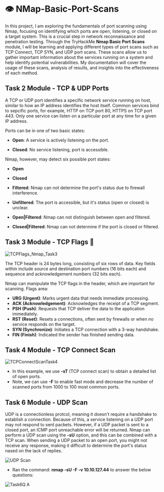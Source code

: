# 👁️ NMap-Basic-Port-Scans

In this project, I am exploring the fundamentals of port scanning using Nmap, focusing on identifying which ports are open, listening, or closed on a target system. This is a crucial step in network reconnaissance and penetration testing. Through the TryHackMe **Nmap Basic Port Scans** module, I will be learning and applying different types of port scans such as TCP Connect, TCP SYN, and UDP port scans. These scans allow us to gather important information about the services running on a system and help identify potential vulnerabilities. My documentation will cover the usage of these scans, analysis of results, and insights into the effectiveness of each method.

## **Task 2 Module - TCP & UDP Ports**

A TCP or UDP port identifies a specific network service running on host, similar to how an IP address identifies the host itself. Common services bind to sepcific ports, for example, HTTP on TCP port 80, HTTPS on TCP port 443. Only one service can listen on a particular port at any time for a given IP address.

Ports can be in one of two basic states:

- **Open**: A service is actively listening on the port.

- **Closed**: No service listening, port is accessible.

Nmap, however, may detect six possible port states:

- **Open**

- **Closed**

- **Filtered**: Nmap can not determine the port's status due to firewall interference.

- **Unfiltered**: The port is accessible, but it's status (open or closed) is unclear.

- **Open|Filtered**: Nmap can not distinguish between open and filtered.

- **Closed|Filtered**: Nmap can not determine if the port is closed or filtered.

## **Task 3 Module - TCP Flags** 🏁

![TCPFlags_Nmap_Task3](https://github.com/user-attachments/assets/70447113-a800-433b-bc23-761917795d20)

The TCP header is 24 bytes long, consisting of six rows of data. Key fields within include source and destination port numbers (16 bits each) and sequence and acknowledgement numbers (32 bits each).

Nmap can manipulate the TCP flags in the header, which are important for scanning. Flags area:

- **URG (Urgent)**: Marks urgent data that needs immediate processing.
- **ACK (Acknowledgement)**: Acknowledges the receipt of a TCP segment.
- **PSH (Push)**: Requests that TCP deliver the data to the application immediately.
- **RST (Reset)**: Resets a connections, often sent by firewalls or when no service responds on the target.
- **SYN (Synchronize)**: Initiates a TCP connection with a 3-way handshake.
- **FIN (Finish)**: Indicated the sender has finished sending data.

## **Task 4 Module - TCP Connect Scan**

![TCPConnectScanTask4](https://github.com/user-attachments/assets/ebfa472c-4519-4831-b58a-e6143be5e17f)

- In this example, we use **-sT** (TCP connect scan) to obtain a detailed list of open ports.
- Note, we can use **-F** to enable fast mode and decrease the number of scanned ports from 1000 to 100 most common ports.

## **Task 6 Module - UDP Scan**

UDP is a connectionless protcol, meaning it doesn't require a handshake to establish a connection. Because of this, a service listening on a UDP port may not respond to sent packets. However, if a UDP packet is sent to a closed port, an ICMP port unreachable error will be returned. Nmap can perform a UDP scan using the **-sU** option, and this can be combined with a TCP scan. When sending a UDP packet to an open port, you might not receive any response, making it difficult to determine the port's status nased on the lack of replies.


![UDP Scan](https://github.com/user-attachments/assets/affa2c84-b42b-4a7f-91ea-fd008d60a0cc)

- Ran the command: **nmap -sU -F -v 10.10.127.44** to answer the below questions:

![Task6Q A](https://github.com/user-attachments/assets/627dbff5-a2fc-4484-9311-2bc931b5ae00)
